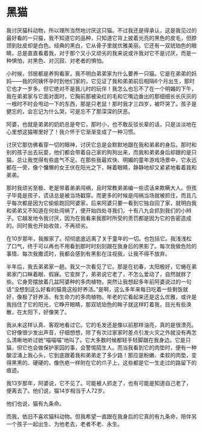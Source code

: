 # 黑猫

我讨厌猫科动物，所以理所当然地讨厌这只猫。不过我还是得承认，这是我见过的最好看的一只猫，我不知道它的品种，只知道它背上披着光亮的黑色的皮毛，但脖颈到肚皮却是白色。经典的黑白，它从骨子里就优雅美丽。它还有一双琥珀色的眼睛，总是直直看着我，对于那个又小又顽劣的我来说或许我对它不是讨厌，而是一种惧怕，对黑色、对沉寂、对老者的惧怕。 

小时候，邻居都是养狗看家，我不明白弟弟家为什么要养一只猫。它是在弟弟的妈妈——我的阿姨怀孕时到他们家的，它见证了我和弟弟前后相隔6个月出生，那时它也才一岁多。但它绝对不是我儿时的玩伴！我怎么也忘不了在一个明媚的下午，我在弟弟家与它面对面时，它胸前那被染红的毛和它嘴边垂出的那细细长长灰灰的一根时不时会甩动一下的东西，那是只老鼠！那时我才三四岁，被吓哭了。孩子是健忘的，会忘记为什么哭，可是忘不了那深深的厌恶。 

阿婆，也就是弟弟的奶奶总是夸它，那时小，也不敢反驳长辈的话，只是淡淡地在心里想这猫哪里好了！我介怀于它渐渐变成了一种习惯。 

讨厌它那仿佛看穿一切的眼神，讨厌它总是会默默地跟在我和弟弟的身后。那时和别的孩子出去玩耍，他们都会带着自己家的狗狗出来，而我和弟弟身后却跟的是只猫，总让我觉得有些底气不足。在那些我最欢快、明媚的童年游戏场景中，它永远都在一旁，像个慵懒的女王伏在阳光之下，眯着眼睛，静静地却又紧紧地看着我和弟弟。 

那时我顽劣至极、老是带着弟弟闯祸，且时常教弟弟编一些谎话来欺瞒大人。但孩子毕竟是孩子，谎话总是被当场戳穿。而更多的时候是闯祸当场就被抓住，而且几乎每次都是因为它偷偷跑回阿婆家，后来阿婆只要一看到它独自回了家，就明白我和弟弟又不知道在何处闯祸了，便开始四处寻我们，十有八九会抓到我们的小辫子。它越发地令我讨厌，因为在我看来我那时所受的责罚都是因为它的告密造成的。同时我也开始收敛，不再顽劣。 

在10岁那年，我搬家了。彻彻底底远离了关于童年的一切。也包括它。我浅浅松了口气，终于可以再也不用看到那时时刻刻跟在我身后的黑影了。每次我做危险的事情、每次我撒谎时，我都会感到有黑影在注视我，让我不得不放弃。 

半年后，我去弟弟家一趟。我又一次看见了它。那是在初春，太阳极好，它蜷在弟弟家门口眯着眼、假寐。它变胖了，弟弟说它老了，不怎么爱动了，自然就胖了些。它身旁摆放着几盆阿婆种的多肉植物，突然让我想起多年前阿婆说过的一句话“没想到这么好看的猫竟这般好养活。”是啊，这么多年来每日吃着一些剩饭就好，像极了好养活、有生命力的多肉植物。年老的它看起来还是这么优雅，或许是我挡住了它的阳光，它睁开眼睛，那双琥珀色的眸子就这样盯着我，目光有些涣散，在太阳下，好像笑了。 

我从未这样认真、客观地看过它。它的毛发还是像以前那样油亮，真的是很漂亮。它好像很少发出声音，仔细想想，除了有次过家家时差点引发火灾之外就没有再怎么清晰地听过她“喵喵喵”地叫了。它大多数时候都轻手轻脚跟在我身边。它是只猫，但它也会做保护家园的事，会警惕陌生人。而当我看到它的肉垫时，便有一种酸涩涌上我心头，它到底跟着我和弟弟走了多少路！那应是粉嫩、柔软的肉垫，变得黑黑的、硬硬的，像伤疤一样附在它的爪子上，这些都是它一生走过的路留下的痕迹。 

我13岁那年，阿婆说，它不见了。可能被人抓走了，也有可能是知道自己老了，便离去了。他们说，猫14岁相当于人72岁。 

他们也说，猫有九条命。 

而我，依旧不喜欢猫科动物。但我希望一直跟在我身后的它真的有九条命，陪伴另一个孩子一起出生、为他老去，老者不老、永生。